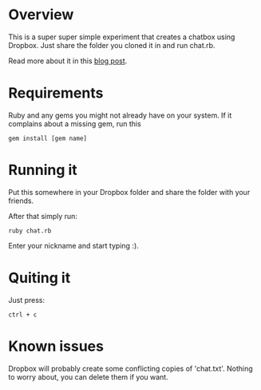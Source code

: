 # Overview

This is a super super simple experiment that creates a chatbox using Dropbox. Just share the folder you cloned it in and run chat.rb.

Read more about it in this [blog post](http://blog.boyvanamstel.nl/2011/06/dropbox-chat/).

# Requirements

Ruby and any gems you might not already have on your system. If it complains about a missing gem, run this

    gem install [gem name]

# Running it

Put this somewhere in your Dropbox folder and share the folder with your friends.

After that simply run:

    ruby chat.rb

Enter your nickname and start typing :).

# Quiting it

Just press:

    ctrl + c

# Known issues

Dropbox will probably create some conflicting copies of 'chat.txt'. Nothing to worry about, you can delete them if you want.
